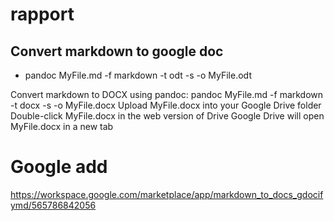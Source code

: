 # rapport






## Convert markdown to google doc 

- pandoc MyFile.md -f markdown -t odt -s -o MyFile.odt

Convert markdown to DOCX using pandoc: pandoc MyFile.md -f markdown -t docx -s -o MyFile.docx
Upload MyFile.docx into your Google Drive folder
Double-click MyFile.docx in the web version of Drive
Google Drive will open MyFile.docx in a new tab

# Google add 

https://workspace.google.com/marketplace/app/markdown_to_docs_gdocifymd/565786842056